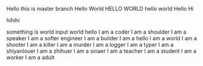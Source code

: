 Hello this is master branch 
Hello World 
HELLO WORLD 
hello world 
Hello Hi

hihihi


something is world input world hello 
I am a coder
I am a shoulder
I am a speaker
I am a softer engineer
I am a builder 
I am a hello 
I am a world
I am a shooter
I am a killer
I am a murder
I am a logger
I am a typer
I am a shiyanlouer
I am a zhihuer
I am a sinaer
I am a teacher
I am a student
I am a worker
I am a adult

